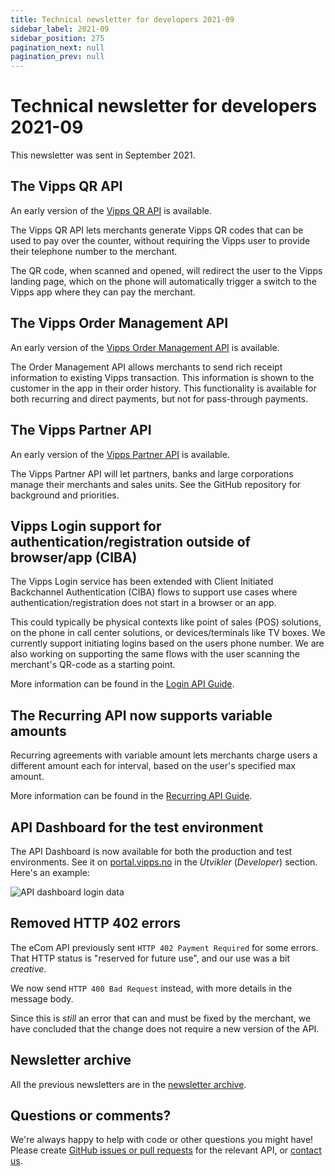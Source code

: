 ```yaml
---
title: Technical newsletter for developers 2021-09
sidebar_label: 2021-09
sidebar_position: 275
pagination_next: null
pagination_prev: null
---
```


# Technical newsletter for developers 2021-09

This newsletter was sent in September 2021.

## The Vipps QR API

An early version of the
[Vipps QR API](https://developer.vippsmobilepay.com/docs/APIs/qr-api)
is available.

The Vipps QR API lets merchants generate Vipps QR codes that can be used to pay
over the counter, without requiring the Vipps user to provide their telephone
number to the merchant.

The QR code, when scanned and opened, will redirect the user to the Vipps
landing page, which on the phone will automatically trigger a switch to the
Vipps app where they can pay the merchant.

## The Vipps Order Management API

An early version of the
[Vipps Order Management API](https://developer.vippsmobilepay.com/docs/APIs/order-management-api)
is available.

The Order Management API allows merchants to send rich receipt information to
existing Vipps transaction. This information is shown to the customer in the
app in their order history. This functionality is available for both recurring
and direct payments, but not for pass-through payments.

## The Vipps Partner API

An early version of the
[Vipps Partner API](https://developer.vippsmobilepay.com/docs/APIs/partner-api/)
is available.

The Vipps Partner API will let partners, banks and large corporations
manage their merchants and sales units. See the GitHub repository for
background and priorities.

## Vipps Login support for authentication/registration outside of browser/app (CIBA)

The Vipps Login service has been extended with Client Initiated Backchannel Authentication
(CIBA) flows to support use cases where authentication/registration does not start in a browser or an app.

This could typically be physical contexts like point of sales (POS) solutions, on the
phone in call center solutions, or devices/terminals like TV boxes. We currently support initiating logins based on the users phone number. We are also working on supporting the same flows with the user scanning the merchant's QR-code as a starting point.

More information can be found in the
[Login API Guide](https://developer.vippsmobilepay.com/docs/APIs/login-api).

## The Recurring API now supports variable amounts

Recurring agreements with variable amount lets merchants charge users a different amount each for interval, based on the user's specified max amount.

More information can be found in the
[Recurring API Guide](https://developer.vippsmobilepay.com/docs/APIs/recurring-api/vipps-recurring-api#recurring-agreements-with-variable-amount).

## API Dashboard for the test environment

The API Dashboard is now available for both the production and test environments.
See it on
[portal.vipps.no](https://portal.vipps.no)
in the *Utvikler* (*Developer*) section.
Here's an example:

![API dashboard login data](images/2021-06-api-dashboard-login-example.png)

## Removed HTTP 402 errors

The eCom API previously sent `HTTP 402 Payment Required` for some errors.
That HTTP status is "reserved for future use", and our use was a bit *creative*.

We now send `HTTP 400 Bad Request` instead, with more details in the message body.

Since this is *still* an error that can and must be fixed by the merchant,
we have concluded that the change does not require a new version of the API.

## Newsletter archive

All the previous newsletters are in the
[newsletter archive](https://developer.vippsmobilepay.com/docs/newsletters).

## Questions or comments?

We're always happy to help with code or other questions you might have!
Please create [GitHub issues or pull requests](https://github.com/vippsas)
for the relevant API,
or [contact us](https://developer.vippsmobilepay.com/docs/contact).

